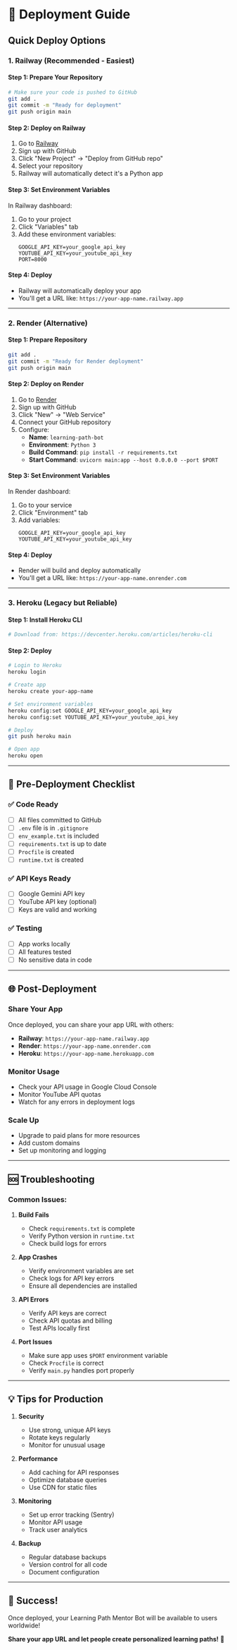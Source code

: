 # 🚀 Deployment Guide

## Quick Deploy Options

### 1. **Railway (Recommended - Easiest)**

#### Step 1: Prepare Your Repository
```bash
# Make sure your code is pushed to GitHub
git add .
git commit -m "Ready for deployment"
git push origin main
```

#### Step 2: Deploy on Railway
1. Go to [Railway](https://railway.app/)
2. Sign up with GitHub
3. Click "New Project" → "Deploy from GitHub repo"
4. Select your repository
5. Railway will automatically detect it's a Python app

#### Step 3: Set Environment Variables
In Railway dashboard:
1. Go to your project
2. Click "Variables" tab
3. Add these environment variables:
   ```
   GOOGLE_API_KEY=your_google_api_key
   YOUTUBE_API_KEY=your_youtube_api_key
   PORT=8000
   ```

#### Step 4: Deploy
- Railway will automatically deploy your app
- You'll get a URL like: `https://your-app-name.railway.app`

---

### 2. **Render (Alternative)**

#### Step 1: Prepare Repository
```bash
git add .
git commit -m "Ready for Render deployment"
git push origin main
```

#### Step 2: Deploy on Render
1. Go to [Render](https://render.com/)
2. Sign up with GitHub
3. Click "New" → "Web Service"
4. Connect your GitHub repository
5. Configure:
   - **Name**: `learning-path-bot`
   - **Environment**: `Python 3`
   - **Build Command**: `pip install -r requirements.txt`
   - **Start Command**: `uvicorn main:app --host 0.0.0.0 --port $PORT`

#### Step 3: Set Environment Variables
In Render dashboard:
1. Go to your service
2. Click "Environment" tab
3. Add variables:
   ```
   GOOGLE_API_KEY=your_google_api_key
   YOUTUBE_API_KEY=your_youtube_api_key
   ```

#### Step 4: Deploy
- Render will build and deploy automatically
- You'll get a URL like: `https://your-app-name.onrender.com`

---

### 3. **Heroku (Legacy but Reliable)**

#### Step 1: Install Heroku CLI
```bash
# Download from: https://devcenter.heroku.com/articles/heroku-cli
```

#### Step 2: Deploy
```bash
# Login to Heroku
heroku login

# Create app
heroku create your-app-name

# Set environment variables
heroku config:set GOOGLE_API_KEY=your_google_api_key
heroku config:set YOUTUBE_API_KEY=your_youtube_api_key

# Deploy
git push heroku main

# Open app
heroku open
```

---

## 🔧 **Pre-Deployment Checklist**

### ✅ **Code Ready**
- [ ] All files committed to GitHub
- [ ] `.env` file is in `.gitignore`
- [ ] `env_example.txt` is included
- [ ] `requirements.txt` is up to date
- [ ] `Procfile` is created
- [ ] `runtime.txt` is created

### ✅ **API Keys Ready**
- [ ] Google Gemini API key
- [ ] YouTube API key (optional)
- [ ] Keys are valid and working

### ✅ **Testing**
- [ ] App works locally
- [ ] All features tested
- [ ] No sensitive data in code

---

## 🌐 **Post-Deployment**

### **Share Your App**
Once deployed, you can share your app URL with others:
- **Railway**: `https://your-app-name.railway.app`
- **Render**: `https://your-app-name.onrender.com`
- **Heroku**: `https://your-app-name.herokuapp.com`

### **Monitor Usage**
- Check your API usage in Google Cloud Console
- Monitor YouTube API quotas
- Watch for any errors in deployment logs

### **Scale Up**
- Upgrade to paid plans for more resources
- Add custom domains
- Set up monitoring and logging

---

## 🆘 **Troubleshooting**

### **Common Issues:**

1. **Build Fails**
   - Check `requirements.txt` is complete
   - Verify Python version in `runtime.txt`
   - Check build logs for errors

2. **App Crashes**
   - Verify environment variables are set
   - Check logs for API key errors
   - Ensure all dependencies are installed

3. **API Errors**
   - Verify API keys are correct
   - Check API quotas and billing
   - Test APIs locally first

4. **Port Issues**
   - Make sure app uses `$PORT` environment variable
   - Check `Procfile` is correct
   - Verify `main.py` handles port properly

---

## 💡 **Tips for Production**

1. **Security**
   - Use strong, unique API keys
   - Rotate keys regularly
   - Monitor for unusual usage

2. **Performance**
   - Add caching for API responses
   - Optimize database queries
   - Use CDN for static files

3. **Monitoring**
   - Set up error tracking (Sentry)
   - Monitor API usage
   - Track user analytics

4. **Backup**
   - Regular database backups
   - Version control for all code
   - Document configuration

---

## 🎉 **Success!**

Once deployed, your Learning Path Mentor Bot will be available to users worldwide! 

**Share your app URL and let people create personalized learning paths!** 🚀 